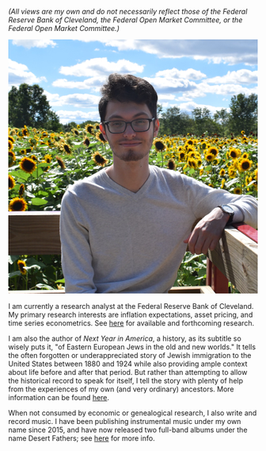 *(All views are my own and do not necessarily reflect those of the Federal Reserve Bank of Cleveland, the Federal Open Market Committee, or the Federal Open Market Committee.)*

![Branching](https://github.com/taylorshiroff/taylorshiroff.github.io/blob/main/me.png)

I am currently a research analyst at the Federal Reserve Bank of Cleveland. My primary research interests are inflation expectations, asset pricing, and time series econometrics. See [here](https://taylorshiroff.github.io/research) for available and forthcoming research.

I am also the author of *Next Year in America*, a history, as its subtitle so wisely puts it, "of Eastern European Jews in the old and new worlds." It tells the often forgotten or underappreciated story of Jewish immigration to the United States between 1880 and 1924 while also providing ample context about life before and after that period. But rather than attempting to allow the historical record to speak for itself, I tell the story with plenty of help from the experiences of my own (and very ordinary) ancestors. More information can be found [here](https://taylorshiroff.github.io/next_year).

When not consumed by economic or genealogical research, I also write and record music. I have been publishing instrumental music under my own name since 2015, and have now released two full-band albums under the name Desert Fathers; see [here](https://taylorshiroff.github.io/music) for more info.   
